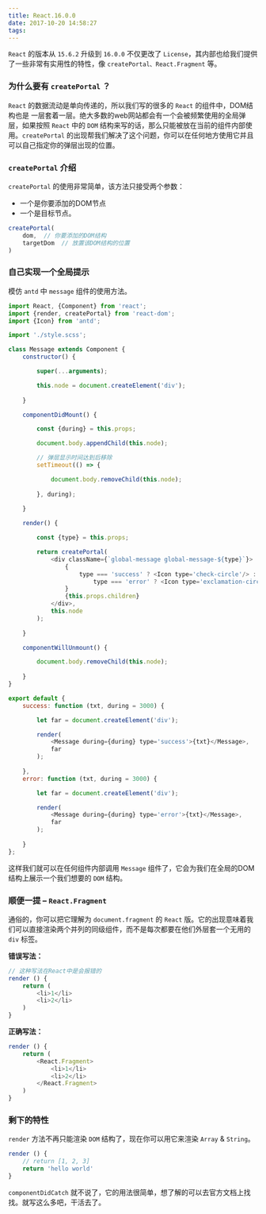 ```yaml
---
title: React.16.0.0
date: 2017-10-20 14:58:27
tags:
---
```

`React` 的版本从 `15.6.2` 升级到 `16.0.0` 不仅更改了 `License`，其内部也给我们提供了一些非常有实用性的特性，像 `createPortal、React.Fragment` 等。
<!-- more -->


### 为什么要有 `createPortal` ？

`React` 的数据流动是单向传递的，所以我们写的很多的 `React` 的组件中，DOM结构也是 一层套着一层。绝大多数的web网站都会有一个会被频繁使用的全局弹层，如果按照 `React` 中的 `DOM` 结构来写的话，那么只能被放在当前的组件内部使用。`createPortal` 的出现帮我们解决了这个问题，你可以在任何地方使用它并且可以自己指定你的弹层出现的位置。

### `createPortal` 介绍

`createPortal` 的使用非常简单，该方法只接受两个参数：
* 一个是你要添加的DOM节点
* 一个是目标节点。

```js
createPortal(
    dom,  // 你要添加的DOM结构
    targetDom  // 放置该DOM结构的位置
)
```

### 自己实现一个全局提示

模仿 `antd` 中 `message` 组件的使用方法。

```js
import React, {Component} from 'react';
import {render, createPortal} from 'react-dom';
import {Icon} from 'antd';

import './style.scss';

class Message extends Component {
    constructor() {

        super(...arguments);

        this.node = document.createElement('div');
    
    }

    componentDidMount() {

        const {during} = this.props;

        document.body.appendChild(this.node);

        // 弹层显示时间达到后移除
        setTimeout(() => {

            document.body.removeChild(this.node);
        
        }, during);
    
    }

    render() {

        const {type} = this.props;

        return createPortal(
            <div className={`global-message global-message-${type}`}>
                {
                    type === 'success' ? <Icon type='check-circle'/> :
                        type === 'error' ? <Icon type='exclamation-circle-o'/> : null
                }
                {this.props.children}
            </div>,
            this.node
        );
    
    }

    componentWillUnmount() {

        document.body.removeChild(this.node);
    
    }
}

export default {
    success: function (txt, during = 3000) {

        let far = document.createElement('div');

        render(
            <Message during={during} type='success'>{txt}</Message>,
            far
        );
    
    },
    error: function (txt, during = 3000) {

        let far = document.createElement('div');

        render(
            <Message during={during} type='error'>{txt}</Message>,
            far
        );
    
    }
};
```

这样我们就可以在任何组件内部调用 `Message` 组件了，它会为我们在全局的DOM结构上展示一个我们想要的 `DOM` 结构。

### 顺便一提 – `React.Fragment`

通俗的，你可以把它理解为 `document.fragment` 的 `React` 版。它的出现意味着我们可以直接渲染两个并列的同级组件，而不是每次都要在他们外层套一个无用的 `div` 标签。

**错误写法：**

```js
// 这种写法在React中是会报错的
render () {
    return (
        <li>1</li>
        <li>2</li>
    )
}
```

**正确写法：**

```js
render () {
    return (
        <React.Fragment>
            <li>1</li>
            <li>2</li>
        </React.Fragment>
    )
}
```

### 剩下的特性

`render` 方法不再只能渲染 `DOM` 结构了，现在你可以用它来渲染 `Array` & `String`。

```js
render () {
    // return [1, 2, 3]
    return 'hello world'
}
```

`componentDidCatch` 就不说了，它的用法很简单，想了解的可以去官方文档上找找。就写这么多吧，干活去了。